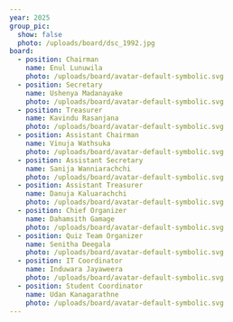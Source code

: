 ```yaml
---
year: 2025
group_pic:
  show: false
  photo: /uploads/board/dsc_1992.jpg
board:
  - position: Chairman
    name: Enul Lunuwila
    photo: /uploads/board/avatar-default-symbolic.svg
  - position: Secretary
    name: Ushenya Madanayake
    photo: /uploads/board/avatar-default-symbolic.svg
  - position: Treasurer
    name: Kavindu Rasanjana
    photo: /uploads/board/avatar-default-symbolic.svg
  - position: Assistant Chairman
    name: Vinuja Wathsuka
    photo: /uploads/board/avatar-default-symbolic.svg
  - position: Assistant Secretary
    name: Sanija Wanniarachchi
    photo: /uploads/board/avatar-default-symbolic.svg
  - position: Assistant Treasurer
    name: Danuja Kaluarachchi
    photo: /uploads/board/avatar-default-symbolic.svg
  - position: Chief Organizer
    name: Dahamsith Gamage
    photo: /uploads/board/avatar-default-symbolic.svg
  - position: Quiz Team Organizer
    name: Senitha Deegala
    photo: /uploads/board/avatar-default-symbolic.svg
  - position: IT Coordinator
    name: Induwara Jayaweera
    photo: /uploads/board/avatar-default-symbolic.svg
  - position: Student Coordinator
    name: Udan Kanagarathne
    photo: /uploads/board/avatar-default-symbolic.svg
---
```


